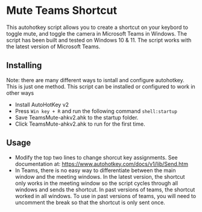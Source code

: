 # Mute Teams Shortcut
This autohotkey script allows you to create a shortcut on your keybord to toggle mute, and toggle the camera in Microsoft Teams in Windows.  The script has been built and tested on Windows 10 & 11.  The script works with the latest version of Microsoft Teams.  

## Installing
Note: there are many different ways to isntall and configure autohotkey.  This is just one method.  This script can be installed or configured to work in other ways

* Install AutoHotKey v2
* Press `Win key + R` and run the following command `shell:startup`
* Save TeamsMute-ahkv2.ahk to the startup folder.
* Click TeamsMute-ahkv2.ahk to run for the first time.

## Usage
* Modify the top two lines to change shorcut key assignments.  See documentation at: https://www.autohotkey.com/docs/v1/lib/Send.htm
* In Teams, there is no easy way to differentiate between the main window and the meeting windows.  In the latest version, the shortcut only works in the meeting window so the script cycles through all windows and sends the shortcut.  In past versions of teams, the shortcut worked in all windows.  To use in past versions of teams, you will need to uncomment the break so that the shortcut is only sent once.  
